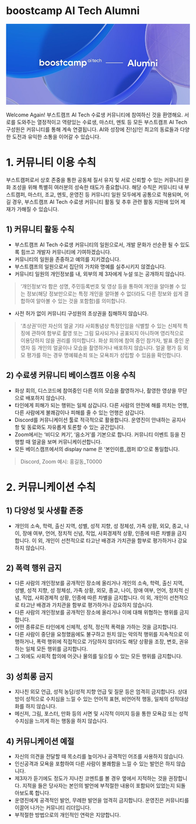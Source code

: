 # boostcamp AI Tech Alumni

![Header Image](./profile/contents/alumni-header.jpg)

Welcome Again! 부스트캠프 AI Tech 수료생 커뮤니티에 참여하신 것을 환영해요.
서로를 도와주는 열정적이고 역량있는 수료생, 마스터, 멘토 등 모든 부스트캠프 AI Tech 구성원은 커뮤니티를 통해 계속 연결됩니다. AI와 성장에 진!심!인 최고의 동료들과 다양한 도전과 유익한 소통을 이어갈 수 있습니다. 

# 1. 커뮤니티 이용 수칙
부스트캠퍼로서 상호 존중을 통한 공동체 질서 유지 및 서로 신뢰할 수 있는 커뮤니티 문화 조성을 위해 특별히 여러분의 성숙한 태도가 중요합니다. 해당 수칙은 커뮤니티 내 부스트캠퍼, 마스터, 조교, 멘토, 운영진 등 커뮤니티 일원 모두에게 공통으로 적용되며, 어길 경우, 부스트캠프 AI Tech 수료생 커뮤니티 활동 및 추후 관련 활동 지원에 있어 제재가 가해질 수 있습니다.  

## 1) 커뮤니티 활동 수칙
- 부스트캠프 AI Tech 수료생 커뮤니티의 일원으로서, 개발 문화가 선순환 될 수 있도록 힘쓰고 개발자 커뮤니티에 기여하겠습니다.
- 커뮤니티의 일원을 존중하고 예의를 지키겠습니다.
- 부스트캠프의 일원으로서 집단의 가치와 명예를 실추시키지 않겠습니다.
- 커뮤니티 일원의 개인정보를 내, 외부의 제 3자에게 누설 또는 공개하지 않습니다.
>‘개인정보’라 함은 성명, 주민등록번호 및 영상 등을 통하여 개인을 알아볼 수 있는 정보(해당 정보만으로는 특정 개인을 알아볼 수 없더라도 다른 정보와 쉽게 결합하여 알아볼 수 있는 것을 포함함)를 의미합니다.
- 사전 허가 없이 커뮤니티 구성원의 초상권을 침해하지 않습니다.
>‘초상권’이란 자신의 얼굴 기타 사회통념상 특정인임을 식별할 수 있는 신체적 특징에 관하여 함부로 촬영 또는 그림 묘사되거나 공표되지 아니하며 영리적으로 이용당하지 않을 권리를 의미합니다. 화상 회의에 참여 중인 참가자, 발표 중인 운영자 등 개인의 얼굴이나 모습을 촬영하거나 배포하지 않습니다. 얼굴 평가 등 외모 평가를 하는 경우 명예훼손죄 또는 모욕죄가 성립할 수 있음을 확인합니다.

## 2) 수료생 커뮤니티 베이스캠프 이용 수칙 
- 화상 회의, 디스코드에 참여중인 다른 이의 모습을 촬영하거나, 촬영한 영상을 무단으로 배포하지 않습니다.
- 타인에게 피해가 되는 행위는 일체 삼갑니다. 다른 사람의 안전에 해를 끼치는 언행, 다른 사람에게 불쾌감이나 피해를 줄 수 있는 언행은 삼갑니다.
- Discord를 커뮤니케이션 툴로 적극적으로 활용합니다. 운영진이 안내하는 공지사항 및 동료와도 자유롭게 토론할 수 있는 공간입니다.
- Zoom에서는 ‘비디오 켜기’, ‘음소거’를 기본으로 합니다. 커뮤니티 이벤트 등을 진행할 때 얼굴을 보며 커뮤니케이션합니다.
- 모든 베이스캠프에서의 display name 은 ‘본인이름_캠퍼 ID’으로 통일합니다.
>Discord, Zoom 예시: 홍길동_T0000

# 2. 커뮤니케이션 수칙
## 1) 다양성 및 사생활 존중 
- 개인의 소속, 학력, 출신 지역, 성별, 성적 지향, 성 정체성, 가족 상황, 외모, 종교, 나이,  장애 여부, 언어, 정치적 신념, 직업, 사회경제적 상황, 인종에 따른 차별을 금지합니다. 이 외, 개인이 선천적으로 타고난 배경과 가치관을 함부로 평가하거나 강요하지 않습니다. 
## 2) 폭력 행위 금지  
- 다른 사람의 개인정보를 공개적인 장소에 올리거나 개인의 소속, 학력, 출신 지역, 성별,  성적 지향, 성 정체성, 가족 상황, 외모, 종교, 나이, 장애 여부, 언어, 정치적 신념, 직업,  사회경제적 상황, 인종에 따른 차별을 금지합니다. 이 외, 개인이 선천적으로 타고난 배경과 가치관을 함부로 평가하거나 강요하지 않습니다.
- 다른 사람의 개인정보를 공개적인 장소에 올리거나 이에 대해 위협하는 행위를 금지합니다. 
- 어떤 종류로든 타인에게 신체적, 성적, 정신적 폭력을 가하는 것을 금지합니다.
- 다른 사람이 중단을 요청했음에도 불구하고 원치 않는 악의적 행위를 지속적으로 이행하거나, 폭력 행위에 직접적으로 가담하지 않더라도 해당 상황을 조장, 변호, 권유하는 일체 모든 행위를 금지합니다. 
- 그 외에도 사회적 합의에 어긋나 물의를 일으킬 수 있는 모든 행위를 금지합니다. 
## 3) 성희롱 금지  
- 지나친 외모 언급, 성적 농담/성적 지향 언급 및 질문 등은 엄격히 금지합니다. 상대방이 성적으로 수치심을 느낄 수 있는 언어적 표현, 비언어적 행동, 일체의 성적대상화를 하지 않습니다.  
- 메신저, 그림, 포스터, 만화 등의 서면 및 시각적 이미지 등을 통한 모욕감 또는 성적 수치심을 느끼게 하는 행동을 하지 않습니다. 
## 4) 커뮤니케이션 예절
- 자신의 의견을 전달할 때 목소리를 높이거나 공격적인 어조를 사용하지 않습니다.
- 인신공격과 모욕을 포함하여 다른 사람이 불쾌함을 느낄 수 있는 발언은 하지 않습니다. 
- 제3자가 듣기에도 정도가 지나친 코멘트를 볼 경우 옆에서 지적하는 것을 권장합니다. 지적을 들은 당사자는 본인의 발언에 부적절한 내용이 포함되어 있었는지 되돌아보도록 합니다.
- 운영진에게 공격적인 발언, 무례한 발언을 엄격히 금지합니다. 운영진은 커뮤니티를 이끌어 나가는 커뮤니티 리더입니다.
- 부적절한 방법으로의 개인적인 연락은 지양합니다.
